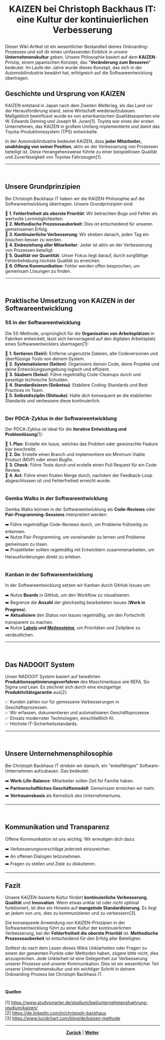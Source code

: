 # <p align="center">KAIZEN bei Christoph Backhaus IT: eine Kultur der kontinuierlichen Verbesserung</p>

Dieser Wiki-Artikel ist ein wesentlicher Bestandteil deines Onboarding-Prozesses und soll dir einen umfassenden Einblick in unsere **Unternehmenskultur** geben. Unsere Philosophie basiert auf dem **KAIZEN**-Prinzip, einem japanischen Konzept, das "**Veränderung zum Besseren**" bedeutet. Im Laufe der Jahre wurde dieses Konzept, das sich in der Automobilindustrie bewährt hat, erfolgreich auf die Softwareentwicklung übertragen.
<br>

## Geschichte und Ursprung von KAIZEN

KAIZEN entstand in Japan nach dem Zweiten Weltkrieg, als das Land vor der Herausforderung stand, seine Wirtschaft wiederaufzubauen. Maßgeblich beeinflusst wurde es von amerikanischen Qualitätsexperten wie W. Edwards Deming und Joseph M. Juran[1]. Toyota war eines der ersten Unternehmen, das KAIZEN in großem Umfang implementierte und damit das Toyota-Produktionssystem (TPS) entwickelte.

In der Automobilindustrie bedeutet KAIZEN, dass **jeder Mitarbeiter, unabhängig von seiner Position**, aktiv an der Verbesserung von Prozessen beteiligt ist. Diese Herangehensweise führte zu einer beispiellosen Qualität und Zuverlässigkeit von Toyotas Fahrzeugen[1].

---
<br>

## Unsere Grundprinzipien

Bei Christoph Backhaus IT haben wir die KAIZEN-Philosophie auf die Softwareentwicklung übertragen. Unsere Grundprinzipien sind:

🧱 **1. Fehlerfreiheit als oberste Priorität**: Wir betrachten Bugs und Fehler als wertvolle Lernmöglichkeiten. <br>
🧱 **2. Methodische Prozesssauberkeit**: Dies ist entscheidend für unseren gemeinsamen Erfolg. <br>
🧱 **3. Kontinuierliche Verbesserung**: Wir streben danach, jeden Tag ein bisschen besser zu werden. <br>
🧱 **4. Einbeziehung aller Mitarbeiter**: Jeder ist aktiv an der Verbesserung von Prozessen beteiligt. <br>
🧱 **5. Qualität vor Quantität**: Unser Fokus liegt darauf, durch sorgfältige Fehlerbehebung höchste Qualität zu erreichen. <br>
🧱 **6. Offene Kommunikation**: Fehler werden offen besprochen, um gemeinsam Lösungen zu finden. <br>

---
<br>

## Praktische Umsetzung von KAIZEN in der Softwareentwicklung

### 5S in der Softwareentwicklung

Die 5S-Methode, ursprünglich für die **Organisation von Arbeitsplätzen** in Fabriken entwickelt, lässt sich hervorragend auf den digitalen Arbeitsplatz eines Softwareentwicklers übertragen[1]:

🎯 **1. Sortieren (Seiri)**: Entferne ungenutzte Dateien, alte Codeversionen und überflüssige Tools von deinem System. <br>
🎯 **2. Systematisieren (Seiton)**: Organisiere deinen Code, deine Projekte und deine Entwicklungsumgebung logisch und effizient. <br>
🎯 **3. Säubern (Seiso)**: Führe regelmäßig Code-Cleanups durch und beseitige technische Schulden. <br>
🎯 **4. Standardisieren (Seiketsu)**: Etabliere Coding-Standards und Best Practices im Team. <br>
🎯 **5. Selbstdisziplin (Shitsuke)**: Halte dich konsequent an die etablierten Standards und verbessere diese kontinuierlich. <br>

#

### Der PDCA-Zyklus in der Softwareentwicklung

Der PDCA-Zyklus ist ideal für die **iterative Entwicklung und Problemlösung**[1]:

🎯 **1. Plan**: Erstelle ein Issue, welches das Problem oder gewünschte Feature klar beschreibt. <br>
🎯 **2. Do**: Erstelle einen Branch und implementiere ein Minimum Viable Product (MVP) oder einen Bugfix. <br>
🎯 **3. Check**: Führe Tests durch und erstelle einen Pull Request für ein Code Review. <br>
🎯 **4. Act**: Führe einen finalen Merge durch, nachdem der Feedback-Loop abgeschlossen ist und Fehlerfreiheit erreicht wurde. <br>

#

### Gemba Walks in der Softwareentwicklung

Gemba Walks können in der Softwareentwicklung als **Code-Reviews** oder **Pair-Programming-Sessions** interpretiert werden:

➡️ Führe regelmäßige Code-Reviews durch, um Probleme frühzeitig zu erkennen. <br>
➡️ Nutze Pair-Programming, um voneinander zu lernen und Probleme gemeinsam zu lösen. <br>
➡️ Projektleiter sollten regelmäßig mit Entwicklern zusammenarbeiten, um Herausforderungen direkt zu erleben. <br>

#

### Kanban in der Softwareentwicklung

In der Softwareentwicklung setzen wir Kanban durch GitHub Issues um:

➡️ Nutze **Boards** in GitHub, um den Workflow zu visualisieren. <br>
➡️ Begrenze die **Anzahl** der gleichzeitig bearbeiteten Issues (**Work in Progress**). <br>
➡️ **Aktualisiere** den Status von Issues regelmäßig, um den Fortschritt transparent zu machen. <br>
➡️ Nutze **[Labels](/docs/04-tools/01-github/04-issues/02-labels/README.md) und [Meilensteine](/docs/04-tools/01-github/04-issues/05-milestones/README.md)**, um Prioritäten und Zeitpläne zu verdeutlichen. <br>

---
<br>

## Das NADOOIT System

Unser NADOOIT System basiert auf bewährten **Produktionsoptimierungsverfahren** des Maschinenbaus wie REFA, Six Sigma und Lean. Es zeichnet sich durch eine einzigartige **Produktivitätsgarantie** aus[2]:

✅ Kunden zahlen nur für gemessene Verbesserungen in Geschäftsprozessen. <br>
✅ Wir erfassen, dokumentieren und automatisieren Geschäftsprozesse. <br>
✅ Einsatz modernster Technologien, einschließlich KI. <br>
✅ Höchste IT-Sicherheitsstandards. <br>

---
<br>

## Unsere Unternehmensphilosophie

Bei Christoph Backhaus IT streben wir danach, ein "enkelfähiges" Software-Unternehmen aufzubauen. Das bedeutet:

➡️ **Work-Life-Balance**: Mitarbeiter sollen Zeit für Familie haben. <br>
➡️ **Partnerschaftliches Geschäftsmodell**: Gemeinsam erreichen wir mehr. <br>
➡️ **Vertrauensbasis** als Kernstück des Unternehmertums. <br>

---
<br>

## Kommunikation und Transparenz

Offene Kommunikation ist uns wichtig. Wir ermutigen dich dazu:

➡️ Verbesserungsvorschläge jederzeit einzureichen. <br>
➡️ An offenen Dialogen teilzunehmen. <br>
➡️ Fragen zu stellen und Ziele zu diskutieren. <br>

---

## Fazit

Unsere KAIZEN-basierte Kultur fördert **kontinuierliche Verbesserung**, **Qualität** und **Innovation**. Wenn etwas unklar ist oder nicht optimal funktioniert, ist dies ein Hinweis auf **mangelnde Standardisierung**. Es liegt an jedem von uns, dies zu kommunizieren und zu verbessern[3].

Die konsequente Anwendung von KAIZEN-Prinzipien in der Softwareentwicklung führt zu einer Kultur der kontinuierlichen Verbesserung, bei der **Fehlerfreiheit die oberste Priorität** ist. **Methodische Prozesssauberkeit** ist entscheidend für den Erfolg aller Beteiligten.

Solltest du nach dem Lesen dieses Wikis Unklarheiten oder Fragen zu einem der genannten Punkte oder Methoden haben, zögere bitte nicht, dies anzusprechen. Jede Unklarheit ist eine Gelegenheit zur Verbesserung unserer Prozesse und unserer Kommunikation. Dies ist ein wesentlicher Teil unserer Unternehmenskultur und ein wichtiger Schritt in deinem Onboarding-Prozess bei Christoph Backhaus IT.

#

#### Quellen

[1] https://www.studysmarter.de/studium/bwl/unternehmensfuehrung-studium/kaizen/ <br>
[2] https://de.linkedin.com/in/christoph-backhaus <br>
[3] https://www.lucidchart.com/blog/de/kaizen-methode <br>


---

<p align="center">
<a href="/docs/01-organisation/08-firmenphilosophie/02-feedback-kultur/README.md"><strong>Zurück</strong></a> |
<a href="/docs/02-arbeiten_bei_nadoo/README.md"><strong>Weiter</strong></a>
</p>
